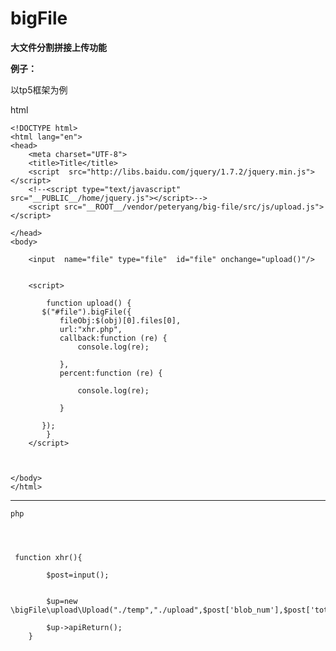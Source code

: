 # bigFile
**大文件分割拼接上传功能**

**例子：**

以tp5框架为例

html
    
    <!DOCTYPE html>
    <html lang="en">
    <head>
        <meta charset="UTF-8">
        <title>Title</title>
        <script  src="http://libs.baidu.com/jquery/1.7.2/jquery.min.js"></script>
        <!--<script type="text/javascript" src="__PUBLIC__/home/jquery.js"></script>-->
        <script src="__ROOT__/vendor/peteryang/big-file/src/js/upload.js"></script>
    
    </head>
    <body>

        <input  name="file" type="file"  id="file" onchange="upload()"/>
    
    
        <script>
    
            function upload() {
           $("#file").bigFile({
               fileObj:$(obj)[0].files[0],
               url:"xhr.php",
               callback:function (re) {
                   console.log(re);

               },
               percent:function (re) {

                   console.log(re);

               }

           });
            }
        </script>
    
    
    
    </body>
    </html>
    
    


----------


    php
    
    
   

     function xhr(){
    
            $post=input();
    
    
            $up=new \bigFile\upload\Upload("./temp","./upload",$post['blob_num'],$post['total_blob_num'],$post['file_name'],12);
    
            $up->apiReturn();
        }
    
